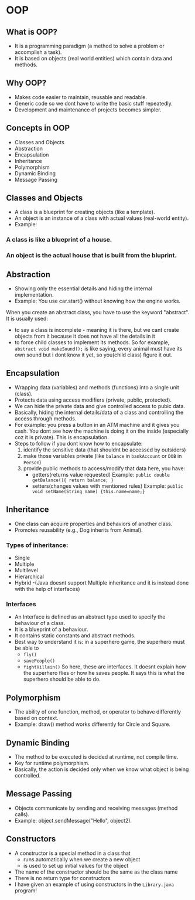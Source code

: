 # OOP

## What is OOP?
- It is a programming paradigm (a method to solve a problem or accomplish a task).
- It is based on objects (real world entities) which contain data and methods.


## Why OOP?
- Makes code easier to maintain, reusable and readable.
- Generic code so we dont have to write the basic stuff repeatedly.
- Development and maintenance of projects becomes simpler.

## Concepts in OOP
- Classes and Objects
- Abstraction
- Encapsulation
- Inheritance
- Polymorphism
- Dynamic Binding
- Message Passing

## Classes and Objects
- A class is a blueprint for creating objects (like a template).
- An object is an instance of a class with actual values (real-world entity).
- Example: 
### A class is like a blueprint of a house.
### An object is the actual house that is built from the bluprint.

## Abstraction
- Showing only the essential details and hiding the internal implementation.
- Example: You use car.start() without knowing how the engine works.

When you create an abstract class, you have to use the keyword "abstract".
It is usually used:
- to say a class is incomplete - meaning it is there, but we cant create objects from it because it does not have all the details in it
- to force child classes to implement its methods. So for example, 
`abstract void makeSound();` is like saying, every animal must have its own sound but i dont know it yet, so you(child class) figure it out.



## Encapsulation
- Wrapping data (variables) and methods (functions) into a single unit (class).
- Protects data using access modifiers (private, public, protected).
- We can hide the private data and give controlled access to pubic data.
- Basically, hiding the internal details/data of a class and controlling the access through methods.
- For example: you press a button in an ATM machine and it gives you cash. You dont see how the machine is doing it on the inside (especially coz it is private). This is encapsulation.
- Steps to follow if you dont know how to encapsulate:
    1. identify the sensitive data (that shouldnt be accessed by outsiders)
    2. make those variables private (like `balance` in `bankAccount` or `DOB` in `Person`)
    3. provide public methods to access/modify that data
        here, you have:
        - getters(returns value requested) 
        Example: `public double getBalance(){ return balance; }` 
        - setters(changes values with mentioned rules)
        Example: `public void setName(String name) {this.name=name;}`




## Inheritance
- One class can acquire properties and behaviors of another class.
- Promotes reusability (e.g., Dog inherits from Animal).
### Types of inheritance:
- Single 
- Multiple
- Multilevel
- Hierarchical
- Hybrid
-(Java doesnt support Multiple inheritance and it is instead done with the help of interfaces)

### Interfaces
- An Interface is defined as an abstract type used to specify the behaviour of a class. 
- It is a blueprint of a behaviour.
- It contains static constants and abstract methods.
- Best way to understand it is: in a superhero game, the superhero must be able to 
    - `fly()`
    - `savePeople()`
    - `fightVillain()`
    So here, these are interfaces. It doesnt explain how the superhero flies or how he saves people. It says this is what the superhero should be able to do.

## Polymorphism
- The ability of one function, method, or operator to behave differently based on context.
- Example: draw() method works differently for Circle and Square.

## Dynamic Binding
- The method to be executed is decided at runtime, not compile time.
- Key for runtime polymorphism.
- Basically, the action is decided only when we know what object is being controlled.

## Message Passing
- Objects communicate by sending and receiving messages (method calls).
- Example: object.sendMessage("Hello", object2).


## Constructors
- A constructor is a special method in a class that
    - runs automatically when we create a new object
    - is used to set up initial values for the object
- The name of the constructor should be the same as the class name
- There is no return type for constructors
- I have given an example of using constructors in the `Library.java` program!
